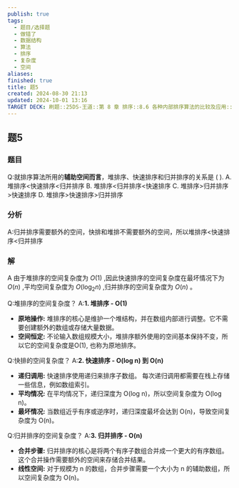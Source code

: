 ```yaml
---
publish: true
tags:
  - 题目/选择题
  - 做错了
  - 数据结构
  - 算法
  - 排序
  - 复杂度
  - 空间
aliases: 
finished: true
title: 题5
created: 2024-08-30 21:13
updated: 2024-10-01 13:16
TARGET DECK: 刷题::25DS-王道::第 8 章 排序::8.6 各种内部排序算法的比较及应用::题5
---
```

## 题5
### 题目
Q:就排序算法所用的**辅助空间而言**，堆排序、快速排序和归并排序的关系是 ( ).
A. 堆排序<快速排序<归并排序
B. 堆排序<归并排序<快速排序
C. 堆排序>归并排序>快速排序
D. 堆排序>快速排序>归并排序
### 分析
A:归并排序需要额外的空间，快排和堆排不需要额外的空间，所以堆排序<快速排序<归并排序
### 解
A
由于堆排序的空间复杂度为 $O( 1)$ ,因此快速排序的空间复杂度在最坏情况下为 $O( n)$ ,平均空间复杂度为 $O( {{\log }_{2}n})$ ,归并排序的空间复杂度为 $O( n)$ 。


Q:堆排序的空间复杂度？
A:**1. 堆排序 - O(1)**
- **原地操作:** 堆排序的核心是维护一个堆结构，并在数组内部进行调整。它不需要创建额外的数组或存储大量数据。
- **空间恒定:** 不论输入数组规模大小，堆排序额外使用的空间基本保持不变，所以它的空间复杂度是O(1), 也称为原地排序。


Q:快排的空间复杂度？
A:**2. 快速排序 - O(log n) 到 O(n)**
- **递归调用:** 快速排序使用递归来排序子数组。 每次递归调用都需要在栈上存储一些信息，例如数组索引。
- **平均情况:** 在平均情况下，递归深度为 O(log n)，所以空间复杂度为 O(log n)。 
- **最坏情况:** 当数组近乎有序或逆序时，递归深度最坏会达到 O(n)，导致空间复杂度为 O(n)。


Q:归并排序的空间复杂度？
A:**3. 归并排序 - O(n)**
- **合并步骤:** 归并排序的核心是将两个有序子数组合并成一个更大的有序数组。这个合并操作需要额外的空间来存储合并结果。
- **线性空间:** 对于规模为 n 的数组，合并步骤需要一个大小为 n 的辅助数组，所以空间复杂度为 O(n)。


